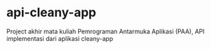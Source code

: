 # api-cleany-app
Project akhir mata kuliah Pemrograman Antarmuka Aplikasi (PAA), API implementasi dari aplikasi cleany-app
